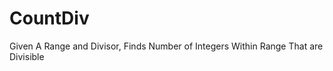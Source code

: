 CountDiv
========

Given A Range and Divisor, Finds Number of Integers Within Range That are Divisible
